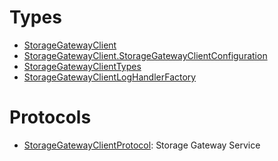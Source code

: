 # Types

  - [StorageGatewayClient](/aws-sdk-swift/reference/0.x/AWSStorageGateway/StorageGatewayClient)
  - [StorageGatewayClient.StorageGatewayClientConfiguration](/aws-sdk-swift/reference/0.x/AWSStorageGateway/StorageGatewayClient_StorageGatewayClientConfiguration)
  - [StorageGatewayClientTypes](/aws-sdk-swift/reference/0.x/AWSStorageGateway/StorageGatewayClientTypes)
  - [StorageGatewayClientLogHandlerFactory](/aws-sdk-swift/reference/0.x/AWSStorageGateway/StorageGatewayClientLogHandlerFactory)

# Protocols

  - [StorageGatewayClientProtocol](/aws-sdk-swift/reference/0.x/AWSStorageGateway/StorageGatewayClientProtocol):
    <fullname>Storage Gateway Service</fullname>
